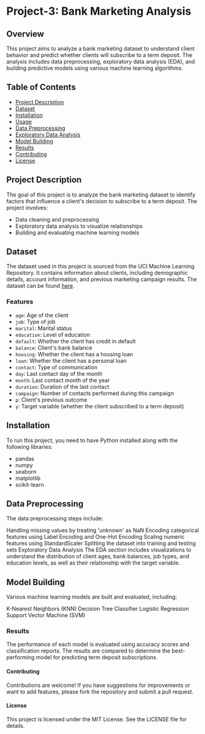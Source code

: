 # Project-3: Bank Marketing Analysis

## Overview
This project aims to analyze a bank marketing dataset to understand client behavior and predict whether clients will subscribe to a term deposit. The analysis includes data preprocessing, exploratory data analysis (EDA), and building predictive models using various machine learning algorithms.

## Table of Contents
- [Project Description](#project-description)
- [Dataset](#dataset)
- [Installation](#installation)
- [Usage](#usage)
- [Data Preprocessing](#data-preprocessing)
- [Exploratory Data Analysis](#exploratory-data-analysis)
- [Model Building](#model-building)
- [Results](#results)
- [Contributing](#contributing)
- [License](#license)

## Project Description
The goal of this project is to analyze the bank marketing dataset to identify factors that influence a client's decision to subscribe to a term deposit. The project involves:
- Data cleaning and preprocessing
- Exploratory data analysis to visualize relationships
- Building and evaluating machine learning models

## Dataset
The dataset used in this project is sourced from the UCI Machine Learning Repository. It contains information about clients, including demographic details, account information, and previous marketing campaign results. The dataset can be found [here](https://archive.ics.uci.edu/ml/datasets/bank+marketing).

### Features
- `age`: Age of the client
- `job`: Type of job
- `marital`: Marital status
- `education`: Level of education
- `default`: Whether the client has credit in default
- `balance`: Client's bank balance
- `housing`: Whether the client has a housing loan
- `loan`: Whether the client has a personal loan
- `contact`: Type of communication
- `day`: Last contact day of the month
- `month`: Last contact month of the year
- `duration`: Duration of the last contact
- `campaign`: Number of contacts performed during this campaign
- `p`: Client's previous outcome
- `y`: Target variable (whether the client subscribed to a term deposit)

## Installation
To run this project, you need to have Python installed along with the following libraries:
- pandas
- numpy
- seaborn
- matplotlib
- scikit-learn

## Data Preprocessing
The data preprocessing steps include:

Handling missing values by treating 'unknown' as NaN
Encoding categorical features using Label Encoding and One-Hot Encoding
Scaling numeric features using StandardScaler
Splitting the dataset into training and testing sets
Exploratory Data Analysis
The EDA section includes visualizations to understand the distribution of client ages, bank balances, job types, and education levels, as well as their relationship with the target variable.

## Model Building
Various machine learning models are built and evaluated, including:

K-Nearest Neighbors (KNN)
Decision Tree Classifier
Logistic Regression
Support Vector Machine (SVM)

### Results
The performance of each model is evaluated using accuracy scores and classification reports. The results are compared to determine the best-performing model for predicting term deposit subscriptions.

#### Contributing
Contributions are welcome! If you have suggestions for improvements or want to add features, please fork the repository and submit a pull request.

#### License
This project is licensed under the MIT License. See the LICENSE file for details.
